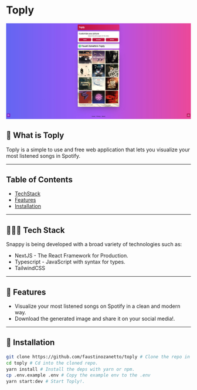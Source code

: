 # Toply

![Alt text](public/assets/images/toply-showcase.jpg 'Showcase')

## 👀 What is Toply

Toply is a simple to use and free web application that lets you visualize your most listened songs in Spotify.

---

## Table of Contents

- [TechStack](#👨🏻‍💻-tech-stack)
- [Features](#🌌-features)
- [Installation](#installation)

---

## 👨🏻‍💻 Tech Stack

Snappy is being developed with a broad variety of technologies such as:

- NextJS - The React Framework for Production.
- Typescript - JavaScript with syntax for types.
- TailwindCSS

---

## 🌌 Features

- Visualize your most listened songs on Spotify in a clean and modern way.
- Download the generated image and share it on your social media!.

---

## 🔧 Installation

```sh
git clone https://github.com/faustinozanetto/toply # Clone the repo in the folder of choice.
cd toply # Cd into the cloned repo.
yarn install # Install the deps with yarn or npm.
cp .env.example .env # Copy the example env to the .env
yarn start:dev # Start Toply!.
```
